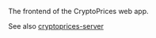 The frontend of the CryptoPrices web app.

See also [cryptoprices-server](/anthonytietjen/cryptoprices-server)